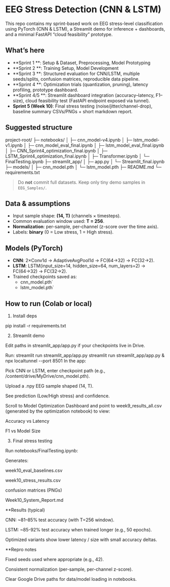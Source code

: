 # EEG Stress Detection (CNN & LSTM)

This repo contains my sprint-based work on EEG stress-level classification using PyTorch
(CNN & LSTM), a Streamlit demo for inference + dashboards, and a minimal FastAPI
“cloud feasibility” prototype.

## What’s here 
- **Sprint 1 **: Setup & Dataset, Preprocessing, Model Prototyping
- **Sprint 2 **: Training Setup, Model Development
- **Sprint 3 **: Structured evaluation for CNN/LSTM, multiple seeds/splits,
  confusion matrices, reproducible data pipeline.
- **Sprint 4 **: Optimization trials (quantization, pruning), latency profiling,
  prototype dashboard.
- **Sprint 4/5 **: Streamlit dashboard integration (accuracy–latency, F1–size),
  cloud feasibility test (FastAPI endpoint exposed via tunnel).
- **Sprint 5 (Week 10)**: Final stress testing (noise/jitter/channel-drop), baseline
  summary CSVs/PNGs + short markdown report.

## Suggested structure
project-root/
├─ notebooks/
│  ├─ cnn_model-v4.ipynb
│  ├─ lstm_model-v1.ipynb
│  ├─ cnn_model_eval_final.ipynb
│  ├─ lstm_model_eval_final.ipynb
│  ├─ CNN_Sprint4_optimization_final.ipynb
│  ├─ LSTM_Sprint4_optimization_final.ipynb
│  ├─ Transformer.ipynb
│  └─ FinalTesting.ipynb
├─ streamlit_app/
│  ├─ app.py
│  └─ Streamlit_final.ipynb
├─ models/
│  ├─ cnn_model.pth
│  └─ lstm_model.pth
├─ README.md
└─ requirements.txt

>  Do **not** commit full datasets. Keep only tiny demo samples in `EEG_Samples/`.

## Data & assumptions

- Input sample shape: **(14, T)** (channels × timesteps).  
- Common evaluation window used: **T = 256**.  
- **Normalization**: per-sample, per-channel (z-score over the time axis).  
- Labels: **binary** (0 = Low stress, 1 = High stress).

## Models (PyTorch)

- **CNN**: 2×Conv1d → AdaptiveAvgPool1d → FC(64→32) → FC(32→2).
- **LSTM**: LSTM(input_size=14, hidden_size=64, num_layers=2) → FC(64→32) → FC(32→2).
- Trained checkpoints saved as:
  - cnn_model.pth`
  - lstm_model.pth`


##  How to run (Colab or local)

1) Install deps

pip install -r requirements.txt

2) Streamlit demo

Edit paths in streamlit_app/app.py if your checkpoints live in Drive.

Run: streamlit run streamlit_app/app.py
     streamlit run streamlit_app/app.py & npx localtunnel --port 8501
In the app:

Pick CNN or LSTM, enter checkpoint path (e.g., /content/drive/MyDrive/cnn_model.pth).

Upload a .npy EEG sample shaped (14, T).

See prediction (Low/High stress) and confidence.

Scroll to Model Optimization Dashboard and point to week9_results_all.csv
(generated by the optimization notebook) to view:

Accuracy vs Latency

F1 vs Model Size

3) Final stress testing 

Run notebooks/FinalTesting.ipynb:

Generates:

week10_eval_baselines.csv

week10_stress_results.csv

confusion matrices (PNGs)

Week10_System_Report.md

**Results (typical)

CNN: ~81–85% test accuracy (with T=256 window).

LSTM: ~85-92% test accuracy when trained longer (e.g., 50 epochs).

Optimized variants show lower latency / size with small accuracy deltas.

**Repro notes

Fixed seeds used where appropriate (e.g., 42).

Consistent normalization (per-sample, per-channel z-score).

Clear Google Drive paths for data/model loading in notebooks.




